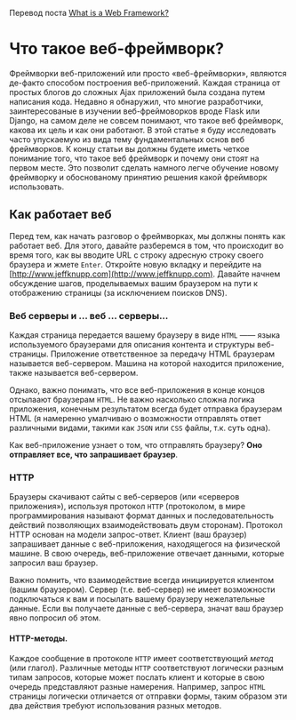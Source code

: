 Перевод поста [What is a Web Framework?](http://www.jeffknupp.com/blog/2014/03/03/what-is-a-web-framework)

# Что такое веб-фреймворк?

Фреймворки веб-приложений или просто «веб-фреймворки», являются де-факто способом построения веб-приложений. Каждая страница от простых блогов до сложных Ajax приложений была создана путем написания кода. Недавно я обнаружил, что многие разработчики, заинтересованые в изучении веб-фреймоворков вроде Flask или Django, на самом деле не совсем понимают, что такое веб фреймворк, какова их цель и как они работают. В этой статье я буду исследовать часто упускаемую из вида тему фундаментальных основ веб фреймворков. К концу статьи вы должны будете иметь четкое понимание того, что такое веб фреймворк и почему они стоят на первом месте. Это позволит сделать намного легче обучение новому фреймворку и обоснованому принятию решения какой фреймворк использовать.

## Как работает веб

Перед тем, как начать разговор о фреймворках, мы должны понять как работает веб. Для этого, давайте разберемся в том, что происходит во время того, как вы вводите URL с строку адресную строку своего браузера и жмете ``Enter``. Откройте новую вкладку и перейдите на [http://www.jeffknupp.com](http://www.jeffknupp.com). Давайте начнем обсуждение шагов, проделываемых вашим браузером на пути к отображению страницы (за исключением поисков DNS).

### Веб серверы и ... веб ... серверы...

Каждая страница передается вашему браузеру в виде ``HTML`` —— языка используемого браузерами для описания контента и структуры веб-страницы. Приложение ответственное за передачу HTML браузерам называется веб-сервером. Машина на которой находится приложение, также называется веб-сервером.

Однако, важно понимать, что все веб-приложения в конце концов отсылаают браузерам ``HTML``. Не важно насколько сложна логика приложения, конечным результатом всегда будет отправка браузерам HTML (я намеренно умалчиваю о возможности отправлять ответ различными видами, такими как ``JSON`` или ``CSS`` файлы, т.к. суть одна).

Как веб-приложение узнает о том, что отправлять браузеру? **Оно отправляет все, что запрашивает браузер**.

### HTTP

Браузеры скачивают сайты с веб-серверов (или «серверов приложения»), используя протокол ``HTTP`` (протоколом, в мире программирования называют формат данных и последовательность действий позволяющих взаимодействовать двум сторонам). Протокол HTTP основан на модели запрос-ответ. Клиент (ваш браузер) запрашивает данные с веб-приложения, находящегося на физической машине. В свою очередь, веб-приложение отвечает данными, которые запросил ваш браузер.

Важно помнить, что взаимодействие всегда инициируется клиентом (вашим браузером). Сервер (т.е. веб-сервер) не имеет возможности подключаться к вам и посылать вашему браузеру нежелательные данные. Если вы получаете данные с веб-сервера, значат ваш браузер явно попросил об этом.

#### HTTP-методы.

Каждое сообщение в протоколе ``HTTP`` имеет соответствующий *метод* (или глагол). Различные методы ``HTTP`` соответствуют логически разным типам запросов, которые может послать клиент и которые в свою очередь представляют разные намерения. Например, запрос ``HTML`` страницы логически отличается от отправки формы, таким образом эти два действия требуют использования разных методов.